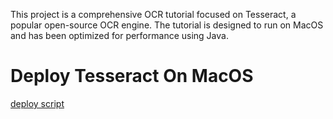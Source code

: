 This project is a comprehensive OCR tutorial focused on Tesseract, a popular open-source OCR engine. The tutorial is designed to run on MacOS and has been optimized for performance using Java.



# Deploy Tesseract On MacOS

[deploy script](deploy.sh)